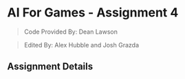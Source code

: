 # AI For Games - Assignment 4
> Code Provided By: Dean Lawson

> Edited By: Alex Hubble and Josh Grazda

## Assignment Details